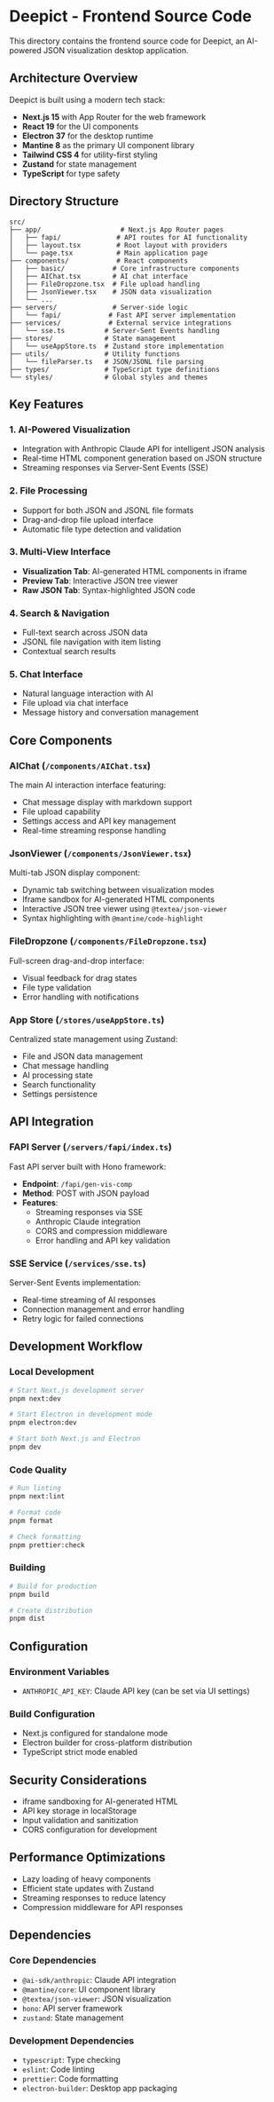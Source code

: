 # Deepict - Frontend Source Code

This directory contains the frontend source code for Deepict, an AI-powered JSON visualization desktop application.

## Architecture Overview

Deepict is built using a modern tech stack:

- **Next.js 15** with App Router for the web framework
- **React 19** for the UI components
- **Electron 37** for the desktop runtime
- **Mantine 8** as the primary UI component library
- **Tailwind CSS 4** for utility-first styling
- **Zustand** for state management
- **TypeScript** for type safety

## Directory Structure

```
src/
├── app/                    # Next.js App Router pages
│   ├── fapi/              # API routes for AI functionality
│   ├── layout.tsx         # Root layout with providers
│   └── page.tsx           # Main application page
├── components/            # React components
│   ├── basic/            # Core infrastructure components
│   ├── AIChat.tsx        # AI chat interface
│   ├── FileDropzone.tsx  # File upload handling
│   ├── JsonViewer.tsx    # JSON data visualization
│   └── ...
├── servers/              # Server-side logic
│   └── fapi/            # Fast API server implementation
├── services/            # External service integrations
│   └── sse.ts          # Server-Sent Events handling
├── stores/             # State management
│   └── useAppStore.ts  # Zustand store implementation
├── utils/              # Utility functions
│   └── fileParser.ts   # JSON/JSONL file parsing
├── types/              # TypeScript type definitions
└── styles/             # Global styles and themes
```

## Key Features

### 1. AI-Powered Visualization
- Integration with Anthropic Claude API for intelligent JSON analysis
- Real-time HTML component generation based on JSON structure
- Streaming responses via Server-Sent Events (SSE)

### 2. File Processing
- Support for both JSON and JSONL file formats
- Drag-and-drop file upload interface
- Automatic file type detection and validation

### 3. Multi-View Interface
- **Visualization Tab**: AI-generated HTML components in iframe
- **Preview Tab**: Interactive JSON tree viewer
- **Raw JSON Tab**: Syntax-highlighted JSON code

### 4. Search & Navigation
- Full-text search across JSON data
- JSONL file navigation with item listing
- Contextual search results

### 5. Chat Interface
- Natural language interaction with AI
- File upload via chat interface
- Message history and conversation management

## Core Components

### AIChat (`/components/AIChat.tsx`)
The main AI interaction interface featuring:
- Chat message display with markdown support
- File upload capability
- Settings access and API key management
- Real-time streaming response handling

### JsonViewer (`/components/JsonViewer.tsx`)
Multi-tab JSON display component:
- Dynamic tab switching between visualization modes
- Iframe sandbox for AI-generated HTML components
- Interactive JSON tree viewer using `@textea/json-viewer`
- Syntax highlighting with `@mantine/code-highlight`

### FileDropzone (`/components/FileDropzone.tsx`)
Full-screen drag-and-drop interface:
- Visual feedback for drag states
- File type validation
- Error handling with notifications

### App Store (`/stores/useAppStore.ts`)
Centralized state management using Zustand:
- File and JSON data management
- Chat message handling
- AI processing state
- Search functionality
- Settings persistence

## API Integration

### FAPI Server (`/servers/fapi/index.ts`)
Fast API server built with Hono framework:
- **Endpoint**: `/fapi/gen-vis-comp`
- **Method**: POST with JSON payload
- **Features**:
  - Streaming responses via SSE
  - Anthropic Claude integration
  - CORS and compression middleware
  - Error handling and API key validation

### SSE Service (`/services/sse.ts`)
Server-Sent Events implementation:
- Real-time streaming of AI responses
- Connection management and error handling
- Retry logic for failed connections

## Development Workflow

### Local Development
```bash
# Start Next.js development server
pnpm next:dev

# Start Electron in development mode
pnpm electron:dev

# Start both Next.js and Electron
pnpm dev
```

### Code Quality
```bash
# Run linting
pnpm next:lint

# Format code
pnpm format

# Check formatting
pnpm prettier:check
```

### Building
```bash
# Build for production
pnpm build

# Create distribution
pnpm dist
```

## Configuration

### Environment Variables
- `ANTHROPIC_API_KEY`: Claude API key (can be set via UI settings)

### Build Configuration
- Next.js configured for standalone mode
- Electron builder for cross-platform distribution
- TypeScript strict mode enabled

## Security Considerations

- iframe sandboxing for AI-generated HTML
- API key storage in localStorage
- Input validation and sanitization
- CORS configuration for development

## Performance Optimizations

- Lazy loading of heavy components
- Efficient state updates with Zustand
- Streaming responses to reduce latency
- Compression middleware for API responses

## Dependencies

### Core Dependencies
- `@ai-sdk/anthropic`: Claude API integration
- `@mantine/core`: UI component library
- `@textea/json-viewer`: JSON visualization
- `hono`: API server framework
- `zustand`: State management

### Development Dependencies
- `typescript`: Type checking
- `eslint`: Code linting
- `prettier`: Code formatting
- `electron-builder`: Desktop app packaging